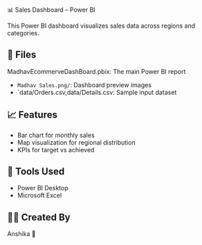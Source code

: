 📊 Sales Dashboard – Power BI

This Power BI dashboard visualizes sales data across regions and categories.

## 📁 Files

MadhavEcommerveDashBoard.pbix: The main Power BI report
- `Madhav Sales.png/`: Dashboard preview images
- `data/Orders.csv,data/Details.csv: Sample input dataset



## 📈 Features

- Bar chart for monthly sales
- Map visualization for regional distribution
- KPIs for target vs achieved

## 🔧 Tools Used

- Power BI Desktop
- Microsoft Excel

## 👩‍💻 Created By

Anshika 🌸
